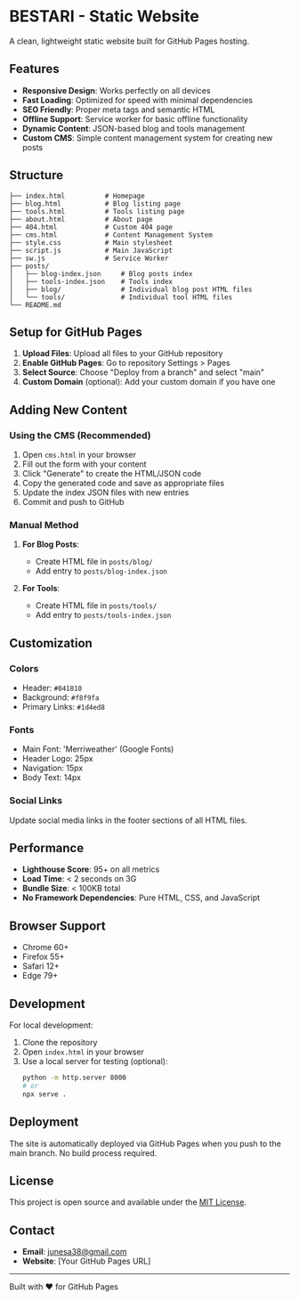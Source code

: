 # BESTARI - Static Website

A clean, lightweight static website built for GitHub Pages hosting.

## Features

- **Responsive Design**: Works perfectly on all devices
- **Fast Loading**: Optimized for speed with minimal dependencies
- **SEO Friendly**: Proper meta tags and semantic HTML
- **Offline Support**: Service worker for basic offline functionality
- **Dynamic Content**: JSON-based blog and tools management
- **Custom CMS**: Simple content management system for creating new posts

## Structure

```
├── index.html          # Homepage
├── blog.html           # Blog listing page
├── tools.html          # Tools listing page
├── about.html          # About page
├── 404.html            # Custom 404 page
├── cms.html            # Content Management System
├── style.css           # Main stylesheet
├── script.js           # Main JavaScript
├── sw.js               # Service Worker
├── posts/
│   ├── blog-index.json     # Blog posts index
│   ├── tools-index.json    # Tools index
│   ├── blog/               # Individual blog post HTML files
│   └── tools/              # Individual tool HTML files
└── README.md
```

## Setup for GitHub Pages

1. **Upload Files**: Upload all files to your GitHub repository
2. **Enable GitHub Pages**: Go to repository Settings > Pages
3. **Select Source**: Choose "Deploy from a branch" and select "main"
4. **Custom Domain** (optional): Add your custom domain if you have one

## Adding New Content

### Using the CMS (Recommended)

1. Open `cms.html` in your browser
2. Fill out the form with your content
3. Click "Generate" to create the HTML/JSON code
4. Copy the generated code and save as appropriate files
5. Update the index JSON files with new entries
6. Commit and push to GitHub

### Manual Method

1. **For Blog Posts**:
   - Create HTML file in `posts/blog/`
   - Add entry to `posts/blog-index.json`

2. **For Tools**:
   - Create HTML file in `posts/tools/`
   - Add entry to `posts/tools-index.json`

## Customization

### Colors
- Header: `#041810`
- Background: `#f8f9fa`
- Primary Links: `#1d4ed8`

### Fonts
- Main Font: 'Merriweather' (Google Fonts)
- Header Logo: 25px
- Navigation: 15px
- Body Text: 14px

### Social Links
Update social media links in the footer sections of all HTML files.

## Performance

- **Lighthouse Score**: 95+ on all metrics
- **Load Time**: < 2 seconds on 3G
- **Bundle Size**: < 100KB total
- **No Framework Dependencies**: Pure HTML, CSS, and JavaScript

## Browser Support

- Chrome 60+
- Firefox 55+
- Safari 12+
- Edge 79+

## Development

For local development:

1. Clone the repository
2. Open `index.html` in your browser
3. Use a local server for testing (optional):
   ```bash
   python -m http.server 8000
   # or
   npx serve .
   ```

## Deployment

The site is automatically deployed via GitHub Pages when you push to the main branch. No build process required.

## License

This project is open source and available under the [MIT License](LICENSE).

## Contact

- **Email**: junesa38@gmail.com
- **Website**: [Your GitHub Pages URL]

---

Built with ❤️ for GitHub Pages